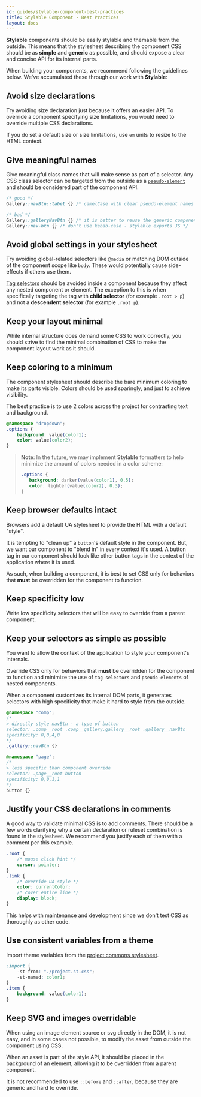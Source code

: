 ```yaml
---
id: guides/stylable-component-best-practices
title: Stylable Component - Best Practices
layout: docs
---
```


**Stylable** components should be easily stylable and themable from the outside. This means that the stylesheet describing the component CSS should be as **simple** and **generic** as possible, and should expose a clear and concise API for its internal parts. 

When building your components, we recommend following the guidelines below. We've accumulated these through our work with **Stylable**:

## Avoid size declarations

Try avoiding size declaration just because it offers an easier API. To override a component specifying size limitations, you would need to override multiple CSS declarations.

If you do set a default size or size limitations, use `em` units to resize to the HTML context.

## Give meaningful names

Give meaningful class names that will make sense as part of a selector. Any CSS class selector can be targeted from the outside as a [`pseudo-element`](../references/pseudo-elements.md) and should be considered part of the component API.

```css
/* good */
Gallery::navBtn::label {} /* camelCase with clear pseudo-element names  */
```

```css
/* bad */
Gallery::galleryNavBtn {} /* it is better to reuse the generic component id */
Gallery::nav-btn {} /* don't use kebab-case - stylable exports JS */
```

## Avoid global settings in your stylesheet

Try avoiding global-related selectors like `@media` or matching DOM outside of the component scope like `body`. These would potentially cause side-effects if others use them.

[Tag selectors](../references/tag-selectors.md) should be avoided inside a component because they affect any nested component or element. The exception to this is when specifically targeting the tag with **child selector** (for example `.root > p`) and not a **descendent selector** (for example `.root p`).

## Keep your layout minimal

While internal structure does demand some CSS to work correctly, you should strive to find the minimal combination of CSS to make the component layout work as it should.

## Keep coloring to a minimum

The component stylesheet should describe the bare minimum coloring to make its parts visible. Colors should be used sparingly, and just to achieve visibility. 

The best practice is to use 2 colors across the project for contrasting text and background.

```css
@namespace "dropdown";
.options { 
    background: value(color1); 
    color: value(color2); 
}
```

> **Note**:
> In the future, we may implement **Stylable** formatters to help minimize the amount of colors needed in a color scheme:  
> ```css
> .options { 
>    background: darker(value(color1), 0.5); 
>    color: lighter(value(color2), 0.3); 
>}
> ```

## Keep browser defaults intact

Browsers add a default UA stylesheet to provide the HTML with a default "style". 

It is tempting to "clean up" a `button`'s default style in the component. But, we want our component to "blend in" in every context it's used. A button tag in our component should look like other button tags in the context of the application where it is used.

As such, when building a component, it is best to set CSS only for behaviors that **must** be overridden for the component to function.

## Keep specificity low

Write low specificity selectors that will be easy to override from a parent component.

## Keep your selectors as simple as possible

You want to allow the context of the application to style your component's internals. 

Override CSS only for behaviors that **must** be overridden for the component to function and minimize the use of `tag selectors` and `pseudo-elements` of nested components. 

When a component customizes its internal DOM parts, it generates selectors with high specificity that make it hard to style from the outside.

```css
@namespace "comp";
/* 
> directly style navBtn - a type of button
selector: .comp__root .comp__gallery.gallery__root .gallery__navBtn
specificity: 0,0,4,0 
*/
.gallery::navBtn {} 
```
```css
@namespace "page";
/* 
> less specific than component override 
selector: .page__root button
specificity: 0,0,1,1
*/
button {} 
```

## Justify your CSS declarations in comments

A good way to validate minimal CSS is to add comments. There should be a few words clarifying why a certain declaration or ruleset combination is found in the stylesheet. We recommend you justify each of them with a comment per this example.

```css
.root {
    /* mouse click hint */
    cursor: pointer;
}
.link {
    /* override UA style */
    color: currentColor;
    /* cover entire line */
    display: block;
}
```

This helps with maintenance and development since we don't test CSS as thoroughly as other code.

## Use consistent variables from a theme

Import theme variables from the [project commons stylesheet](../guides/project-commons.md).

```css
:import {
    -st-from: "./project.st.css";
    -st-named: color1;
}
.item {
    background: value(color1);
}
```

## Keep SVG and images overridable

When using an image element source or svg directly in the DOM, it is not easy, and in some cases not possible, to modify the asset from outside the component using CSS.

When an asset is part of the style API, it should be placed in the background of an element, allowing it to be overridden from a parent component.

It is not recommended to use `::before` and `::after`, because they are generic and hard to override.
